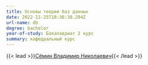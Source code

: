 ```yaml
---
title: Основы теории баз данных
date: 2022-11-25T18:36:38.294Z
url-name: db
degree: bachelor
year-of-study: Бакалавриат 2 курс
summary: кафедральный курс
---
```

{{< lead >}}[Сёмин Владимир Николаевич](../../../about/staff/semin){{< /lead >}}